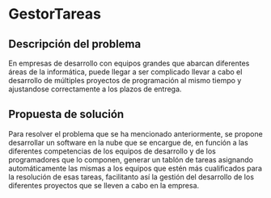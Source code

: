 # GestorTareas

## Descripción del problema
En empresas de desarrollo con equipos grandes que abarcan diferentes áreas de la informática, puede llegar a ser complicado llevar a cabo el desarrollo de múltiples proyectos de programación al mismo tiempo y ajustandose correctamente a los plazos de entrega.

## Propuesta de solución
Para resolver el problema que se ha mencionado anteriormente, se propone desarrollar un software en la nube que se encargue de, en función a las diferentes competencias de los equipos de desarrollo y de los programadores que lo componen, generar un tablón de tareas asignando automáticamente las mismas a los equipos que estén más cualificados para la resolución de esas tareas, facilitanto así la gestión del desarrollo de los diferentes proyectos que se lleven a cabo en la empresa.